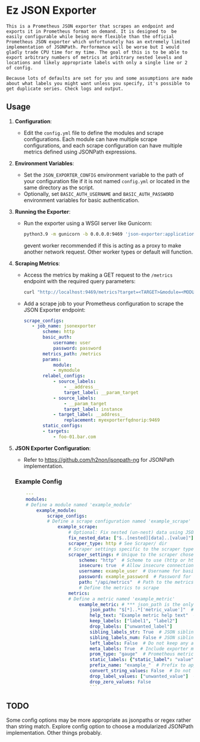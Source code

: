 # Ez JSON Exporter
    This is a Prometheus JSON exporter that scrapes an endpoint and exports it in Prometheus format on demand. It is designed to  be easily configurable while being more flexible than the official Prometheus JSON exporter which unfortunately has an extremely limited implementation of JSONPath. Performance will be worse but I would gladly trade CPU time for my time. The goal of this is to be able to export arbitrary numbers of metrics at arbitrary nested levels and locations and likely appropriate labels with only a single line or 2 of config. 
    
    Because lots of defaults are set for you and some assumptions are made about what labels you might want unless you specify, it's possible to get duplicate series. Check logs and output.

## Usage

1. **Configuration**:
   - Edit the `config.yml` file to define the modules and scrape configurations. Each module can have multiple scrape configurations, and each scrape configuration can have multiple metrics defined using JSONPath expressions.

2. **Environment Variables**:
   - Set the `JSON_EXPORTER_CONFIG` environment variable to the path of your configuration file if it is not named `config.yml` or located in the same directory as the script.
   - Optionally, set `BASIC_AUTH_USERNAME` and `BASIC_AUTH_PASSWORD` environment variables for basic authentication.

3. **Running the Exporter**:
   - Run the exporter using a WSGI server like Gunicorn:
     ```sh
     python3.9 -m gunicorn -b 0.0.0.0:9469 'json-exporter:application' -w 1 -k gevent
     ```
     gevent worker recommended if this is acting as a proxy to make another network request. Other worker types or default will function.

4. **Scraping Metrics**:
   - Access the metrics by making a GET request to the `/metrics` endpoint with the required query parameters:
     ```sh
     curl "http://localhost:9469/metrics?target=<TARGET>&module=<MODULE>"
     ```

   - Add a scrape job to your Prometheus configuration to scrape the JSON Exporter endpoint:
     ```yaml
     scrape_configs:
        - job_name: jsonexporter
            scheme: http
            basic_auth:
                username: user
                password: password
            metrics_path: /metrics
            params:
                module:
                - mymodule
            relabel_configs:
                - source_labels:
                    - __address__
                    target_label: __param_target
                - source_labels:
                    - __param_target
                    target_label: instance
                - target_label: __address__
                    replacement: myexporterfqdnorip:9469
            static_configs:
            - targets:
                - foo-01.bar.com
     ```
6. **JSON Exporter Configuration**:
   - Refer to https://github.com/h2non/jsonpath-ng for JSONPath implementation.
    ### Example Config
    ```yaml
        ---
        modules:
        # Define a module named 'example_module'
            example_module:
                scrape_configs:
                # Define a scrape configuration named 'example_scrape'
                    example_scrape:
                        # Optional: Fix nested (un-nest) data using JSONPath expressions, moves this element up the tree, replacing its' parent.
                        fix_nested_data: ["$..[nested][data]..[value]"]
                        scraper_type: http # See Scraper/ dir
                        # Scraper settings specific to the scraper type
                        scraper_settings: # Unique to the scraper chosen, see class.
                            scheme: "http"  # Scheme to use (http or https)
                            insecure: true  # Allow insecure connections (e.g., self-signed certificates)
                            username: example_user  # Username for basic authentication
                            password: example_password  # Password for basic authentication
                            path: "/api/metrics"  # Path to the metrics endpoint
                            # Define the metrics to scrape
                        metrics:
                        # Define a metric named 'example_metric'
                            example_metric: # *** json_path is the only required option here ***
                                json_path: "$[*]..*['metric_value']"  # See https://github.com/h2non/jsonpath-ng
                                help_text: "Example metric help text"  # Help text for Prometheus # HELP comment
                                keep_labels: ["label1", "label2"]
                                drop_labels: ["unwanted_label"]
                                sibling_labels_str: True  # JSON siblings with str type to make a new label with (True=All)
                                sibling_labels_num: False # JSON siblings with int or float type to make a new label with (True=All)
                                left_labels: False  # Do not keep any ancestor labels
                                meta_labels: True  # Include exporter metadata labels
                                prom_type: "gauge"  # Prometheus metric type (e.g., counter, gauge, etc.)
                                static_labels: {"static_label": "value"}  # Static labels to apply
                                prefix_name: "example_"  # Prefix to apply to the metric name
                                convert_string_values: False  # Do not attempt to convert string values to int or float
                                drop_label_values: ["unwanted_value"]  # Drop labels with these values
                                drop_zero_values: False
                                ```
## TODO
Some config options may be more appropriate as jsonpaths or regex rather than string match. 
Explore config option to choose a modularized JSONPath implementation.
Other things probably.